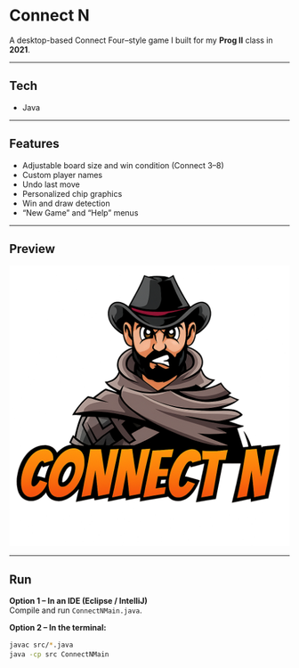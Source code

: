 # Connect N

A desktop-based Connect Four–style game I built for my **Prog II** class in **2021**.

---

## Tech
- Java

---

## Features
- Adjustable board size and win condition (Connect 3–8)
- Custom player names
- Undo last move
- Personalized chip graphics
- Win and draw detection
- “New Game” and “Help” menus

---

## Preview
![Screenshot](images/connect_n.png)

---

## Run

**Option 1 – In an IDE (Eclipse / IntelliJ)**  
Compile and run `ConnectNMain.java`.

**Option 2 – In the terminal:**
```bash
javac src/*.java
java -cp src ConnectNMain
